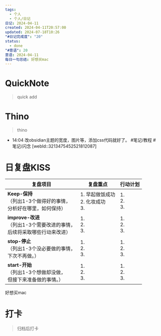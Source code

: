 ```yaml
---
tags:
  - 个人
  - 个人/日记
日记: 2024-04-11
created: 2024-04-11T20:57:00
updated: 2024-07-18T10:26
"#日记完成度": "20"
status:
  - done
"#意语": 20
意语: 2024-04-11
每日一句总结: 好想买mac
---
```

# QuickNote
> quick add

# Thino
> thino
- 14:04 
	改obsidian主题的宽度，图片等，添加css代码就好了。
	#笔记/教程 #笔记/闪念 [webId::3213475452521812087]

# 日复盘KISS
| **复盘项目**                                             | **复盘重点**                    | **行动计划**          |
| ---------------------------------------------------- | --------------------------- | ----------------- |
| **Keep-保持**<br>（列出1-3个做得好的事情，<br>   分析好在哪里，如何保持）     | 1.  早起做饭成功<br>2. 化妆成功<br>3. | 1.  <br>2. <br>3. |
| **improve-改进**<br>（列出1-3个需要改进的事情，<br>  后续将采取哪些行动来改进） | 1.  <br>2. <br>3.           | 1.  <br>2. <br>3. |
| **stop-停止**<br>（列出1-3个没必要做的事情，<br>下次不再做。）            | 1.  <br>2. <br>3.           | 1.  <br>2. <br>3. |
| **start-开始**<br>（列出1-3个想做却没做，<br>但接下来准备做的事情。）        | 1.  <br>2. <br>3.           | 1.  <br>2. <br>3. |

好想买mac

# 打卡
> 归档后打卡


